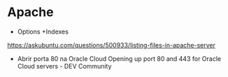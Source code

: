 # Apache



- Options +Indexes

https://askubuntu.com/questions/500933/listing-files-in-apache-server



- Abrir porta 80 na Oracle Cloud
Opening up port 80 and 443 for Oracle Cloud servers - DEV Community

